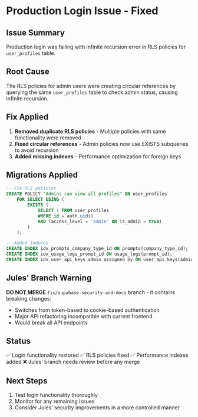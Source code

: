 # Production Login Issue - Fixed

## Issue Summary
Production login was failing with infinite recursion error in RLS policies for `user_profiles` table.

## Root Cause
The RLS policies for admin users were creating circular references by querying the same `user_profiles` table to check admin status, causing infinite recursion.

## Fix Applied
1. **Removed duplicate RLS policies** - Multiple policies with same functionality were removed
2. **Fixed circular references** - Admin policies now use EXISTS subqueries to avoid recursion
3. **Added missing indexes** - Performance optimization for foreign keys

## Migrations Applied
```sql
-- Fix RLS policies
CREATE POLICY "Admins can view all profiles" ON user_profiles
    FOR SELECT USING (
        EXISTS (
            SELECT 1 FROM user_profiles
            WHERE id = auth.uid()
            AND (access_level = 'admin' OR is_admin = true)
        )
    );

-- Added indexes
CREATE INDEX idx_prompts_company_type_id ON prompts(company_type_id);
CREATE INDEX idx_usage_logs_prompt_id ON usage_logs(prompt_id);
CREATE INDEX idx_user_api_keys_admin_assigned_by ON user_api_keys(admin_assigned_by);
```

## Jules' Branch Warning
**DO NOT MERGE** `fix/supabase-security-and-docs` branch - it contains breaking changes:
- Switches from token-based to cookie-based authentication
- Major API refactoring incompatible with current frontend
- Would break all API endpoints

## Status
✅ Login functionality restored
✅ RLS policies fixed
✅ Performance indexes added
❌ Jules' branch needs review before any merge

## Next Steps
1. Test login functionality thoroughly
2. Monitor for any remaining issues
3. Consider Jules' security improvements in a more controlled manner